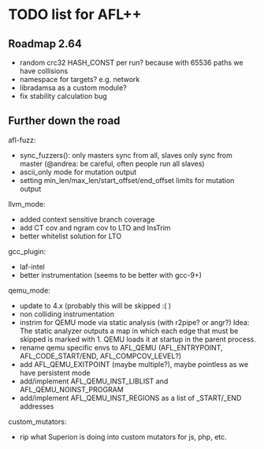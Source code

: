 # TODO list for AFL++

## Roadmap 2.64

 - random crc32 HASH_CONST per run? because with 65536 paths we have collisions
 - namespace for targets? e.g. network
 - libradamsa as a custom module?
 - fix stability calculation bug

## Further down the road

afl-fuzz:
 - sync_fuzzers(): only masters sync from all, slaves only sync from master
   (@andrea: be careful, often people run all slaves)
 - ascii_only mode for mutation output
 - setting min_len/max_len/start_offset/end_offset limits for mutation output

llvm_mode:
 - added context sensitive branch coverage
 - add CT cov and ngram cov to LTO and InsTrim
 - better whitelist solution for LTO

gcc_plugin:
 - laf-intel
 - better instrumentation (seems to be better with gcc-9+)

qemu_mode:
 - update to 4.x (probably this will be skipped :( )
 - non colliding instrumentation
 - instrim for QEMU mode via static analysis (with r2pipe? or angr?)
   Idea: The static analyzer outputs a map in which each edge that must be
   skipped is marked with 1. QEMU loads it at startup in the parent process.
 - rename qemu specific envs to AFL_QEMU (AFL_ENTRYPOINT, AFL_CODE_START/END,
   AFL_COMPCOV_LEVEL?)
 - add AFL_QEMU_EXITPOINT (maybe multiple?), maybe pointless as we have
   persistent mode
 - add/implement AFL_QEMU_INST_LIBLIST and AFL_QEMU_NOINST_PROGRAM
 - add/implement AFL_QEMU_INST_REGIONS as a list of _START/_END addresses

custom_mutators:
 - rip what Superion is doing into custom mutators for js, php, etc.

